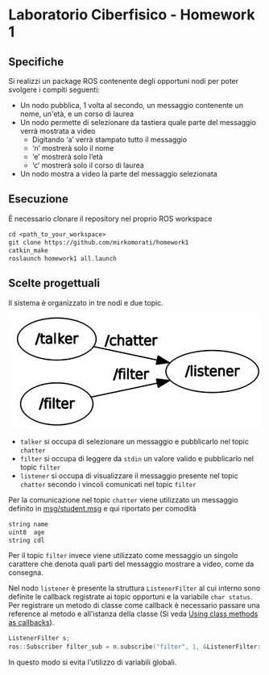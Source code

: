 # Laboratorio Ciberfisico - Homework 1
## Specifiche
Si realizzi un package ROS contenente degli opportuni nodi per poter svolgere i compiti seguenti:

- Un nodo pubblica, 1 volta al secondo, un messaggio contenente un nome, un'età, e un corso di laurea
- Un nodo permette di selezionare da tastiera quale parte del messaggio verrà mostrata a video
    + Digitando ‘a’ verrà stampato tutto il messaggio
    + ‘n’ mostrerà solo il nome
    + ‘e’ mostrerà solo l’età
    + ‘c’ mostrerà solo il corso di laurea
- Un nodo mostra a video la parte del messaggio selezionata

## Esecuzione
È necessario clonare il repository nel proprio ROS workspace

    cd <path_to_your_workspace>
    git clone https://github.com/mirkomorati/homework1
    catkin_make 
    roslaunch homework1 all.launch

## Scelte progettuali
Il sistema è organizzato in tre nodi e due topic.

![Grafico del sistema](img/nodes.png)

- `talker` si occupa di selezionare un messaggio e pubblicarlo nel topic `chatter` 
- `filter` si occupa di leggere da `stdin` un valore valido e pubblicarlo nel topic `filter`
- `listener` si occupa di visualizzare il messaggio presente nel topic `chatter` secondo i vincoli comunicati nel topic `filter`

Per la comunicazione nel topic `chatter` viene utilizzato un messaggio definito in [msg/student.msg](./msg/student.msg) e qui riportato per comodità
```
string name
uint8  age
string cdl
```

Per il topic `filter` invece viene utilizzato come messaggio un singolo carattere che denota quali parti del messaggio mostrare a video, come da consegna.

Nel nodo `listener` è presente la struttura `ListenerFilter` al cui interno sono definite le callback registrate ai topic opportuni e la variabile `char status`.
Per registrare un metodo di classe come callback è necessario passare una reference al metodo e all'istanza della classe (Si veda [Using class methods as callbacks](http://wiki.ros.org/roscpp_tutorials/Tutorials/UsingClassMethodsAsCallbacks)).
```cpp
ListenerFilter s;
ros::Subscriber filter_sub = n.subscribe("filter", 1, &ListenerFilter::changeStatusCallback, &s);
```

In questo modo si evita l'utilizzo di variabili globali.
